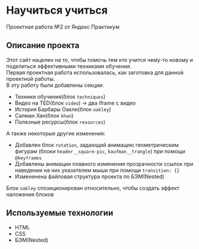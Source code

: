 # Научиться учиться

Проектная работа №2 от Яндекс Практикум

## Описание проекта

Этот сайт нацелен на то, чтобы помочь тем кто учится чему-то новому и поделиться эффективными техниками обучения.  
Первая проектная работа использовалась, как заготовка для данной проектной работы.  
В эту работу были добавлены секции:  
* Техники обучения(блок ```techniques```)  
* Видео на TED(блок ```video```) -> два iframe с видео  
* История Барбары Оакли(блок ```oakley```)  
* Салман Хан(блок ```khan```)  
* Полезные ресурсы(блок ```resources```)  

А также некоторые другие изменения:  
* Добавлен блок ```rotation```, задающий анимацию геометрическим фигурам (блоки ```header__square-pic```, ```kaufman__trangle```) при помощи ```@keyframes```  
* Добавлены анимации плавного изменения прозрачности ссылок при наведении на них указателем мыши при помощи ```transition: {}```  
* Измененена файловая структура проекта по БЭМ(Nested)  

Блок ```oakley``` спозиционирован относительно, чтобы создать эффект наложения блоков

## Используемые технологии

* HTML
* CSS
* БЭМ(Nested)